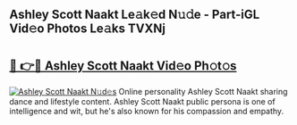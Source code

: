 ## Ashley Scott Naakt Le𝚊k𝚎d N𝚞𝚍e - Part-iGL Vid𝚎o Photos Le𝚊ks TVXNj

# <h2><a href="http://fb5wde.evod.top/?m=Ashley+Scott+Naakt">🔗 👉🔴 Ashley Scott Naakt Vid𝚎o Ph𝚘t𝚘s</a></h2>

[![Ashley Scott Naakt N𝚞d𝚎s](https://i.imgur.com/8V9OHl7.gif)](http://fb5wde.evod.top/?m=Ashley+Scott+Naakt)
Online personality Ashley Scott Naakt sharing dance and lifestyle content. Ashley Scott Naakt public persona is one of intelligence and wit, but he's also known for his compassion and empathy. 
